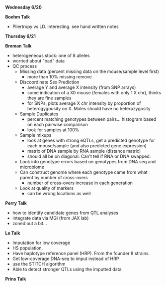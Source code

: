 **Wednesday 6/20**

**Boehm Talk**

* Pliertropy vs LD.  Interesting.  see hand written notes

**Thursday 6/21**

**Broman Talk**

* heterogeneous stock: one of 8 alleles
* worried about "bad" data
* QC process
  * Missing data (percent missing data on the mouse/sample level first)
      * more than 10% missing remove
  * Discoordinate Sex Prediction
    * average Y and average X intensity (from SNP arrays)
    * some indication of a X0 mouse (females with only 1 X chr), thinks they are fine samples
    * for SNPs, plots average X chr intensity by proportion of heterogygousity on X.  Males should have no heterpzygosity
  * Sample Duplicates
    * percent matching genotypes between pairs... histogram based on each pairwise comparison
    * look for samples at 100%
  * Sample mixups
    * look at genes with strong eQTLs, get a predicted genotype for each mouse/sample (and also predicted gene expression)
    * matrix of DNA sample by RNA sample (distance matrix)
    * should all be on diagonal.  Can't tell if RNA or DNA swapped.
  * Look into genotype errors based on genotypes from DNA seq and microbiome
  * Can construct genome where each genotype came from what parent by number of cross-overs
    * number of cross-overs increase in each generation
  * Look at quality of markers
    * can be wrong locations as well

**Perry Talk**

* how to identify candidate genes from QTL analyses
* integrate data via MGI (from JAX lab)
* zoned out a bit...

**Le Talk**

* Imputation for low coverage 
* HS population. 
* Have haplotype reference panel (HRP).  From the founder 8 strains.
* Get low-coverage DNA-seq to imput instead of HRP
* use the STITCH algorithm
* Able to detect stronger QTLs using the imputted data 

**Prins Talk**






    
